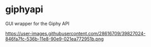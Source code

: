 # giphyapi
GUI wrapper for the Giphy API 

https://user-images.githubusercontent.com/28616709/39827024-846fa7fc-536b-11e8-90e9-021ea772951b.png
